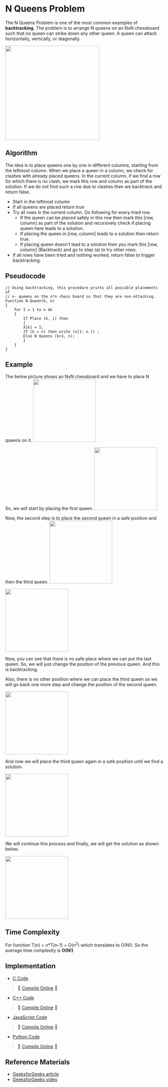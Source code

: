 # N Queens Problem
The N Queens Problem is one of the most common examples of **backtracking**. The problem is to arrange N queens on an NxN chessboard such that no queen can strike down any other queen. A queen can attack horizontally, vertically, or diagonally.

<img src="https://www.dl.dropboxusercontent.com/s/ba1ld9w66wr0qap/final.png" width="300">

## Algorithm
The idea is to place queens one by one in different columns, starting from the leftmost column. When we place a queen in a column, we check for clashes with already placed queens. In the current column, if we find a row for which there is no clash, we mark this row and column as part of the solution. If we do not find such a row due to clashes then we backtrack and return false.
- Start in the leftmost column
- If all queens are placed return true
- Try all rows in the current column.  Do following for every tried row.
    - If the queen can be placed safely in this row then mark this [row, column] as part of the solution and recursively check if placing queen here leads to a solution.
    - If placing the queen in [row, column] leads to a solution then return true.
    - If placing queen doesn't lead to a solution then you mark this [row, column] (Backtrack) and go to step (a) to try other rows.
- If all rows have been tried and nothing worked, return false to trigger backtracking.

## Pseudocode
```
// Using backtracking, this procedure prints all possible placements of
// n- queens on the n*n chess board so that they are non-attacking.
Function N-Queen(k, n)
{
    For I = 1 to n do
    {
        If Place (k, i) then
        {
        X[k] = I;
        If (k = n) then write (x[1: n ]) ;
        Else N Queens (k+1, n);
        }
    }
}
```

## Example
The below picture shows an NxN chessboard and we have to place N queens on it. 
<img src="https://www.dl.dropboxusercontent.com/s/xwxvx07zzzxzm3r/n.png" width="200">

So, we will start by placing the first queen.
<img src="https://www.dl.dropboxusercontent.com/s/nqegxh9akpdrusl/1.png" width="200">

Now, the second step is to place the second queen in a safe position and then the third queen.
<img src="https://www.dl.dropboxusercontent.com/s/kfyaphyf0hfjel9/2.png" width="200">

<img src="https://www.dl.dropboxusercontent.com/s/tkepimv5na6drj7/3.png" width="200">

Now, you can see that there is no safe place where we can put the last queen. So, we will just change the position of the previous queen. And this is backtracking.

Also, there is no other position where we can place the third queen so we will go back one more step and change the position of the second queen.

<img src="https://www.dl.dropboxusercontent.com/s/ci2l3v88qs77r8k/4.png" width="200">

And now we will place the third queen again in a safe position until we find a solution.

<img src="https://www.dl.dropboxusercontent.com/s/yr8mkqy80eoboc6/5.png" width="200">

We will continue this process and finally, we will get the solution as shown below.

<img src="https://www.dl.dropboxusercontent.com/s/ba1ld9w66wr0qap/final.png" width="200">

## Time Complexity
For function T(n) = n*T(n-1) + O(n<sup>2</sup>) which translates to O(N!). So the average time complexity is **O(N!)**

## Implementation

*  [C Code](https://github.com/jainaman224/Algo_Ds_Notes/blob/master/Queens_Problem/Queens_Problem.c)

> :rocket: [Compile Online](https://repl.it/@vsharma20v/n-queens-problem-in-c) :rocket:

*  [C++ Code](https://github.com/jainaman224/Algo_Ds_Notes/blob/master/Queens_Problem/Queens_Problem.cpp)

> :rocket: [Compile Online](https://repl.it/@vsharma20v/MintcreamBelovedAggregators) :rocket:
 
*  [JavaScript Code](https://github.com/jainaman224/Algo_Ds_Notes/blob/master/Queens_Problem/Queens_Problem.js)

> :rocket: [Compile Online](https://repl.it/@vsharma20v/EducatedPapayawhipSourcecode) :rocket:
  
*  [Python Code](https://github.com/jainaman224/Algo_Ds_Notes/blob/master/Queens_Problem/Queens_Problem.py)

> :rocket: [Compile Online](https://repl.it/@vsharma20v/LawngreenMajorSpreadsheet) :rocket:

## Reference Materials
- [GeeksforGeeks article](https://www.geeksforgeeks.org/n-queen-problem-backtracking-3/)
- [GeeksforGeeks video](https://www.youtube.com/watch?v=0DeznFqrgAI)
